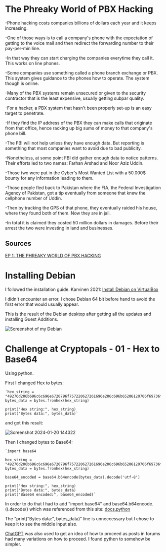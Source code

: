 # The Phreaky World of PBX Hacking

-Phone hacking costs companies billions of dollars each year and it keeps increasing.

-One of those ways is to call a company's phone with the expectation of getting to the voice mail and then redirect the forwarding number to their pay-per-min line.

-In that way they can start charging the companies everytime they call it. This works on line phones.

-Some companies use something called a phone branch exchange or PBX. This system gives guidance to the phones how to operate. The system though is online.

-Many of the PBX systems remain unsecured or given to the security contractor that is the least expensive, usually getting subpar quality.

-For a hacker, a PBX system that hasn't been properly set-up is an easy target to penetrate. 

-If they find the IP address of the PBX they can make calls that originate from that office, hence racking up big sums of money to that company's phone bill.

-The FBI will not help unless they have enough data. But reporting is something that most companies want to avoid due to bad publicity.

-Nonetheless, at some point FBI did gather enough data to notice patterns. Their efforts led to two names: Farhan Arshad and Noor Aziz Uddin.

-Those two were put in the Cyber's Most Wanted List with a 50.000$ bounty for any information leading to them.

-Those people fled back to Pakistan where the FIA, the Federal Investigation Agency of Pakistan, got a tip eventually from someone that knew the cellphone number of Uddin.

-Then by tracking the GPS of that phone, they eventually raided his house, where they found both of them. Now they are in jail.

-In total it is claimed they costed 50 million dollars in damages. Before their arrest the two were investing in land and businesses.

## Sources

[EP 1: THE PHREAKY WORLD OF PBX HACKING](https://darknetdiaries.com/transcript/1/)


# Installing Debian

I followed the installation guide. Karvinen 2021: [Install Debian on VirtualBox](https://terokarvinen.com/2021/install-debian-on-virtualbox/)

I didn't encounter an error. I chose Debian 64 bit before hand to avoid the first error that would usually appear.

This is the result of the Debian desktop after getting all the updates and installing Guest Additions.

![Screenshot of my Debian](https://github.com/PanosArvan/Information-Security/assets/145275148/14a88319-f3bf-46a9-94c7-6c13f25a7db6)

# Challenge at Cryptopals - 01 - Hex to Base64

Using python.

First I changed Hex to bytes:

    `hex_string = "49276d206b696c6c696e6720796f757220627261696e206c696b65206120706f69736f6e6f7573206d757368726f6f6d"
    bytes_data = bytes.fromhex(hex_string)

    print("Hex string:", hex_string)
    print("Bytes data:", bytes_data)`

and got this result:

![Screenshot 2024-01-20 144322](https://github.com/PanosArvan/Information-Security/assets/145275148/2506e694-dbab-42e8-a70c-bf21eab0adfe)

Then I changed bytes to Base64:

    `import base64

    hex_string = "49276d206b696c6c696e6720796f757220627261696e206c696b65206120706f69736f6e6f7573206d757368726f6f6d"
    bytes_data = bytes.fromhex(hex_string)

    base64_encoded = base64.b64encode(bytes_data).decode('utf-8')

    print("Hex string:", hex_string)
    print("Bytes data:", bytes_data)
    print("Base64 encoded:", base64_encoded)`

In order to do that I had to add "import base64" and base64.b64encode.().decode() which was referenced from this site: [docs.python](https://docs.python.org/3/library/base64.html)

The "print("Bytes data:", bytes_data)" line is unneccessary but I chose to keep it to see the middle input also.

[ChatGPT](https://chat.openai.com/) was also used to get an idea of how to proceed as posts in forums had many variations on how to proceed. I found python to somehow be simpler.
